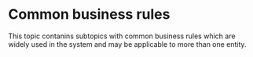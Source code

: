 # Common business rules

This topic contanins subtopics with common business rules which are widely used in the system and may be applicable to more than one entity.
